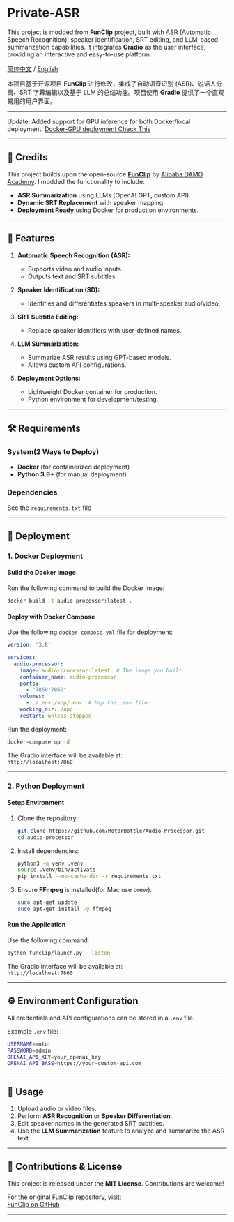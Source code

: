 # Private-ASR

This project is modded from **FunClip** project, built with ASR (Automatic Speech Recognition), speaker identification, SRT editing, and LLM-based summarization capabilities. It integrates **Gradio** as the user interface, providing an interactive and easy-to-use platform.

[简体中文](./README_zh.md) / [English](./README.md)

本项目基于开源项目 **FunClip** 进行修改，集成了自动语音识别 (ASR)、说话人分离、SRT 字幕编辑以及基于 LLM 的总结功能。项目使用 **Gradio** 提供了一个直观易用的用户界面。

---

Update: Added support for GPU inference for both Docker/local deployment. [Docker-GPU deployment Check This](./Docker_GPU.md)

---

## 📜 **Credits**

This project builds upon the open-source **[FunClip](https://github.com/alibaba-damo-academy/FunClip)** by [Alibaba DAMO Academy](https://github.com/alibaba-damo-academy). I modded the functionality to include:

- **ASR Summarization** using LLMs (OpenAI GPT, custom API).
- **Dynamic SRT Replacement** with speaker mapping.
- **Deployment Ready** using Docker for production environments.

---

## 🎯 **Features**

1. **Automatic Speech Recognition (ASR):**  
   - Supports video and audio inputs.  
   - Outputs text and SRT subtitles.

2. **Speaker Identification (SD):**  
   - Identifies and differentiates speakers in multi-speaker audio/video.

3. **SRT Subtitle Editing:**  
   - Replace speaker identifiers with user-defined names.

4. **LLM Summarization:**  
   - Summarize ASR results using GPT-based models.  
   - Allows custom API configurations.

5. **Deployment Options:**  
   - Lightweight Docker container for production.  
   - Python environment for development/testing.

---

## 🛠 **Requirements**

### System(2 Ways to Deploy)
- **Docker** (for containerized deployment)
- **Python 3.9+** (for manual deployment)

### Dependencies
See the `requirements.txt` file

---

## 🚀 **Deployment**

### 1. **Docker Deployment**

#### **Build the Docker Image**
Run the following command to build the Docker image:
```bash
docker build -t audio-processor:latest .
```

#### **Deploy with Docker Compose**
Use the following `docker-compose.yml` file for deployment:

```yaml
version: '3.8'

services:
  audio-processor:
    image: audio-processor:latest  # The image you built
    container_name: audio-processor
    ports:
      - "7860:7860"
    volumes:
      - ./.env:/app/.env  # Map the .env file
    working_dir: /app
    restart: unless-stopped
```

Run the deployment:
```bash
docker-compose up -d
```

The Gradio interface will be available at:  
`http://localhost:7860`

---

### 2. **Python Deployment**

#### **Setup Environment**

1. Clone the repository:
   ```bash
   git clone https://github.com/MotorBottle/Audio-Processor.git
   cd audio-processor
   ```

2. Install dependencies:
   ```bash
   python3 -m venv .venv
   source .venv/bin/activate
   pip install --no-cache-dir -r requirements.txt
   ```

3. Ensure **FFmpeg** is installed(for Mac use brew):
   ```bash
   sudo apt-get update
   sudo apt-get install -y ffmpeg
   ```

#### **Run the Application**

Use the following command:
```bash
python funclip/launch.py --listen
```

The Gradio interface will be available at:  
`http://localhost:7860`

---

## ⚙️ **Environment Configuration**

All credentials and API configurations can be stored in a `.env` file.

Example `.env` file:
```bash
USERNAME=motor
PASSWORD=admin
OPENAI_API_KEY=your_openai_key
OPENAI_API_BASE=https://your-custom-api.com
```

---

## 🎥 **Usage**

1. Upload audio or video files.
2. Perform **ASR Recognition** or **Speaker Differentiation**.
3. Edit speaker names in the generated SRT subtitles.
4. Use the **LLM Summarization** feature to analyze and summarize the ASR text.

---

## 🔗 **Contributions & License**

This project is released under the **MIT License**. Contributions are welcome!

For the original FunClip repository, visit:  
[FunClip on GitHub](https://github.com/alibaba-damo-academy/FunClip)

---
